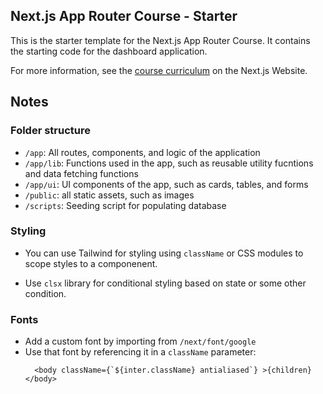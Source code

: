 ## Next.js App Router Course - Starter

This is the starter template for the Next.js App Router Course. It contains the starting code for the dashboard application.

For more information, see the [course curriculum](https://nextjs.org/learn) on the Next.js Website.


## Notes

### Folder structure

* `/app`: All routes, components, and logic of the application
* `/app/lib`: Functions used in the app, such as reusable utility fucntions and data fetching functions
* `/app/ui`: UI components of the app, such as cards, tables, and forms
* `/public`: all static assets, such as images
* `/scripts`: Seeding script for populating database


### Styling

* You can use Tailwind for styling using `className` or CSS modules to scope
styles to a componenent. 

* Use `clsx` library for conditional styling based on state or some other
  condition. 

### Fonts

* Add a custom font by importing from `/next/font/google`
* Use that font by referencing it in a `className` parameter:
  ```
    <body className={`${inter.className} antialiased`} >{children}</body>
  ```